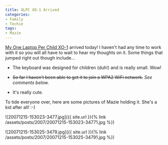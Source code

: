 ```yaml
---
title: OLPC XO-1 Arrived
categories:
- Family
- Techie
tags:
- Mazie
---
```


[My One Laptop Per Child XO-1](/thingelstad/one-laptop-per-child-and-me) arrived today! I haven't had any time to work with it so you will all have to wait to hear my thoughts on it. Some things that jumped right out though include...

  * The keyboard was designed for children (duh!) and is really small. Wow!


  * <strike>So far I haven't been able to get it to join a WPA2 WiFi network.</strike> _See comments below._


  * It's really cute.

To tide everyone over, here are some pictures of Mazie holding it. She's a kid after all! :-)

![20071215-153023-3477.jpg]({{ site.url }}{% link /assets/posts/2007/20071215-153023-34771.jpg %})
  

![20071215-153025-3479.jpg]({{ site.url }}{% link /assets/posts/2007/20071215-153025-34791.jpg %})
